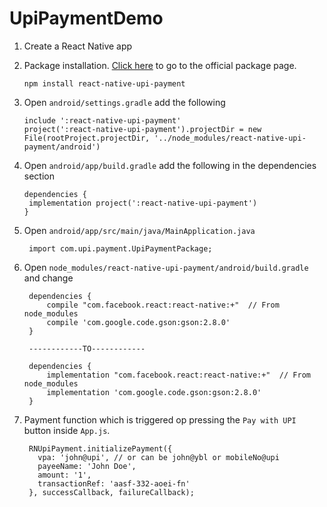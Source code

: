 # UpiPaymentDemo

1. Create a React Native app
2. Package installation. [Click here](https://www.npmjs.com/package/react-native-upi-payment) to go to the official package page.

       npm install react-native-upi-payment     
3. Open `android/settings.gradle` add the following

       include ':react-native-upi-payment'
       project(':react-native-upi-payment').projectDir = new File(rootProject.projectDir, '../node_modules/react-native-upi-payment/android')
4. Open `android/app/build.gradle` add the following in the dependencies section

       dependencies {
        implementation project(':react-native-upi-payment')
       }
5. Open `android/app/src/main/java/MainApplication.java`

        import com.upi.payment.UpiPaymentPackage;
6. Open `node_modules/react-native-upi-payment/android/build.gradle` and change 

        dependencies {
            compile "com.facebook.react:react-native:+"  // From node_modules
            compile 'com.google.code.gson:gson:2.8.0'
        }
        
        ------------TO------------
        
        dependencies {
            implementation "com.facebook.react:react-native:+"  // From node_modules
            implementation 'com.google.code.gson:gson:2.8.0'
        }
7. Payment function which is triggered op pressing the `Pay with UPI` button inside `App.js`.

        RNUpiPayment.initializePayment({
          vpa: 'john@upi', // or can be john@ybl or mobileNo@upi
          payeeName: 'John Doe',
          amount: '1',
          transactionRef: 'aasf-332-aoei-fn'
        }, successCallback, failureCallback);

